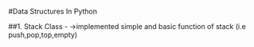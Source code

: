 #Data Structures In Python

##1. Stack Class - 
  ->implemented simple and basic function of stack (i.e push,pop,top,empty)
